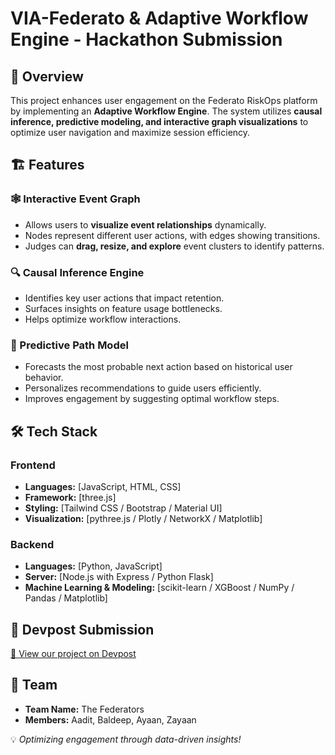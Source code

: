# VIA-Federato & Adaptive Workflow Engine - Hackathon Submission

## 🚀 Overview
This project enhances user engagement on the Federato RiskOps platform by implementing an **Adaptive Workflow Engine**. The system utilizes **causal inference, predictive modeling, and interactive graph visualizations** to optimize user navigation and maximize session efficiency.

## 🏗 Features

### 🕸 Interactive Event Graph
- Allows users to **visualize event relationships** dynamically.
- Nodes represent different user actions, with edges showing transitions.
- Judges can **drag, resize, and explore** event clusters to identify patterns.

### 🔍 Causal Inference Engine
- Identifies key user actions that impact retention.
- Surfaces insights on feature usage bottlenecks.
- Helps optimize workflow interactions.

### 🔮 Predictive Path Model
- Forecasts the most probable next action based on historical user behavior.
- Personalizes recommendations to guide users efficiently.
- Improves engagement by suggesting optimal workflow steps.

## 🛠 Tech Stack

### Frontend
- **Languages:** [JavaScript, HTML, CSS]
- **Framework:** [three.js]
- **Styling:** [Tailwind CSS / Bootstrap / Material UI]
- **Visualization:** [pythree.js / Plotly / NetworkX / Matplotlib]

### Backend
- **Languages:** [Python, JavaScript]
- **Server:** [Node.js with Express / Python Flask]
- **Machine Learning & Modeling:** [scikit-learn / XGBoost / NumPy / Pandas / Matplotlib]

## 📝 Devpost Submission
[🔗 View our project on Devpost](https://devpost.com/software/adaptive-workflow-engine-for-user-engagement-optimization?ref_content=user-portfolio&ref_feature=in_progress)

## 📩 Team
- **Team Name:** The Federators
- **Members:** Aadit, Baldeep, Ayaan, Zayaan

💡 *Optimizing engagement through data-driven insights!*
